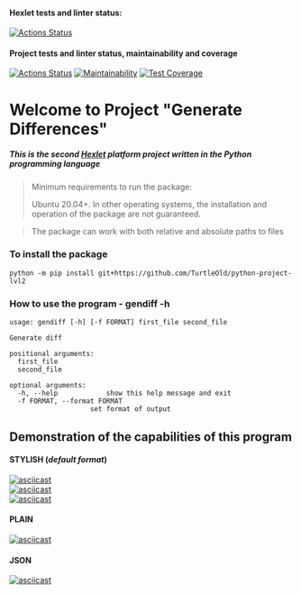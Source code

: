 #### Hexlet tests and linter status:
[![Actions Status](https://github.com/TurtleOld/python-project-lvl2/workflows/hexlet-check/badge.svg)](https://github.com/TurtleOld/python-project-lvl2/actions)
#### Project tests and linter status, maintainability and coverage
[![Actions Status](https://github.com/TurtleOld/python-project-lvl2/workflows/gendiff/badge.svg)](https://github.com/TurtleOld/python-project-lvl2/actions)
[![Maintainability](https://api.codeclimate.com/v1/badges/e4b6886b9fd5cee375a9/maintainability)](https://codeclimate.com/github/TurtleOld/python-project-lvl2/maintainability)
[![Test Coverage](https://api.codeclimate.com/v1/badges/e4b6886b9fd5cee375a9/test_coverage)](https://codeclimate.com/github/TurtleOld/python-project-lvl2/test_coverage)

# Welcome to Project "Generate Differences"  
##### _This is the second [Hexlet](https://ru.hexlet.io) platform project written in the Python programming language_

> Minimum requirements to run the package:   
> 
> Ubuntu 20.04+. In other operating systems, the installation and operation of the package are not guaranteed.

> The package can work with both relative and absolute paths to files

### To install the package  
    python -m pip install git+https://github.com/TurtleOld/python-project-lvl2

### How to use the program - gendiff -h
    usage: gendiff [-h] [-f FORMAT] first_file second_file

    Generate diff
    
    positional arguments:
      first_file
      second_file
    
    optional arguments:
      -h, --help            show this help message and exit
      -f FORMAT, --format FORMAT
                        set format of output
## Demonstration of the capabilities of this program
#### **STYLISH** (_default format_)  
[![asciicast](https://asciinema.org/a/459891.svg)](https://asciinema.org/a/459891)  
[![asciicast](https://asciinema.org/a/460011.svg)](https://asciinema.org/a/460011)      
[![asciicast](https://asciinema.org/a/460510.svg)](https://asciinema.org/a/460510)   

#### **PLAIN**    
[![asciicast](https://asciinema.org/a/460618.svg)](https://asciinema.org/a/460618)   

#### **JSON**    
[![asciicast](https://asciinema.org/a/460621.svg)](https://asciinema.org/a/460621)   